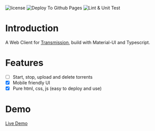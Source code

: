 ![license](https://img.shields.io/github/license/zj9495/transmission-client)
![Deploy To Github Pages](https://github.com/zj9495/transmission-client/workflows/Deploy%20To%20Github%20Pages/badge.svg?branch=master)
![Lint & Unit Test](https://github.com/zj9495/transmission-client/workflows/Lint%20&%20Unit%20Test/badge.svg)

# Introduction
A Web Client for [Transmission](https://github.com/transmission/transmission), build with Material-UI and Typescript.

# Features
- [ ] Start, stop, upload and delete torrents
- [x] Mobile friendly UI
- [x] Pure html, css, js (easy to deploy and use)

# Demo
[Live Demo](https://zj9495.github.io/transmission-client/)